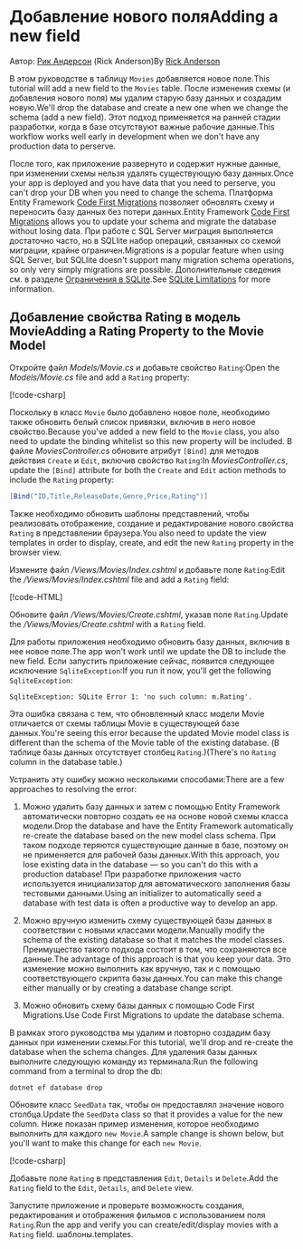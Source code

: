 # <a name="adding-a-new-field"></a><span data-ttu-id="8175e-101">Добавление нового поля</span><span class="sxs-lookup"><span data-stu-id="8175e-101">Adding a new field</span></span>

<span data-ttu-id="8175e-102">Автор: [Рик Андерсон](https://twitter.com/RickAndMSFT) (Rick Anderson)</span><span class="sxs-lookup"><span data-stu-id="8175e-102">By [Rick Anderson](https://twitter.com/RickAndMSFT)</span></span>

<span data-ttu-id="8175e-103">В этом руководстве в таблицу `Movies` добавляется новое поле.</span><span class="sxs-lookup"><span data-stu-id="8175e-103">This tutorial will add a new field to the `Movies` table.</span></span> <span data-ttu-id="8175e-104">После изменения схемы (и добавления нового поля) мы удалим старую базу данных и создадим новую.</span><span class="sxs-lookup"><span data-stu-id="8175e-104">We'll drop the database and create a new one when we change the schema (add a new field).</span></span> <span data-ttu-id="8175e-105">Этот подход применяется на ранней стадии разработки, когда в базе отсутствуют важные рабочие данные.</span><span class="sxs-lookup"><span data-stu-id="8175e-105">This workflow works well early in development when we don't have any production data to perserve.</span></span>

<span data-ttu-id="8175e-106">После того, как приложение развернуто и содержит нужные данные, при изменении схемы нельзя удалять существующую базу данных.</span><span class="sxs-lookup"><span data-stu-id="8175e-106">Once your app is deployed and you have data that you need to perserve, you can't drop your DB when you need to change the schema.</span></span> <span data-ttu-id="8175e-107">Платформа Entity Framework [Code First Migrations](/ef/core/get-started/aspnetcore/new-db) позволяет обновлять схему и переносить базу данных без потери данных.</span><span class="sxs-lookup"><span data-stu-id="8175e-107">Entity Framework [Code First Migrations](/ef/core/get-started/aspnetcore/new-db) allows you to update your schema and migrate the database without losing data.</span></span> <span data-ttu-id="8175e-108">При работе с SQL Server миграция выполняется достаточно часто, но в SQLlite набор операций, связанных со схемой миграции, крайне ограничен.</span><span class="sxs-lookup"><span data-stu-id="8175e-108">Migrations is a popular feature when using SQL Server, but SQLlite doesn't support many migration schema operations, so only very simply migrations are possible.</span></span> <span data-ttu-id="8175e-109">Дополнительные сведения см. в разделе [Ограничения в SQLite](/ef/core/providers/sqlite/limitations).</span><span class="sxs-lookup"><span data-stu-id="8175e-109">See [SQLite Limitations](/ef/core/providers/sqlite/limitations) for more information.</span></span>

## <a name="adding-a-rating-property-to-the-movie-model"></a><span data-ttu-id="8175e-110">Добавление свойства Rating в модель Movie</span><span class="sxs-lookup"><span data-stu-id="8175e-110">Adding a Rating Property to the Movie Model</span></span>

<span data-ttu-id="8175e-111">Откройте файл *Models/Movie.cs* и добавьте свойство `Rating`:</span><span class="sxs-lookup"><span data-stu-id="8175e-111">Open the *Models/Movie.cs* file and add a `Rating` property:</span></span>

[!code-csharp[](../../tutorials/first-mvc-app/start-mvc/sample/MvcMovie/Models/MovieDateRating.cs?highlight=11&range=7-18)]

<span data-ttu-id="8175e-112">Поскольку в класс `Movie` было добавлено новое поле, необходимо также обновить белый список привязки, включив в него новое свойство.</span><span class="sxs-lookup"><span data-stu-id="8175e-112">Because you've added a new field to the `Movie` class, you also need to update the binding whitelist so this new property will be included.</span></span> <span data-ttu-id="8175e-113">В файле *MoviesController.cs* обновите атрибут `[Bind]` для методов действия `Create` и `Edit`, включив свойство `Rating`:</span><span class="sxs-lookup"><span data-stu-id="8175e-113">In *MoviesController.cs*, update the `[Bind]` attribute for both the `Create` and `Edit` action methods to include the `Rating` property:</span></span>

```csharp
[Bind("ID,Title,ReleaseDate,Genre,Price,Rating")]
   ```

<span data-ttu-id="8175e-114">Также необходимо обновить шаблоны представлений, чтобы реализовать отображение, создание и редактирование нового свойства `Rating` в представлении браузера.</span><span class="sxs-lookup"><span data-stu-id="8175e-114">You also need to update the view templates in order to display, create, and edit the new `Rating` property in the browser view.</span></span>

<span data-ttu-id="8175e-115">Измените файл */Views/Movies/Index.cshtml* и добавьте поле `Rating`:</span><span class="sxs-lookup"><span data-stu-id="8175e-115">Edit the */Views/Movies/Index.cshtml* file and add a `Rating` field:</span></span>

[!code-HTML[](../../tutorials/first-mvc-app/start-mvc/sample/MvcMovie/Views/Movies/IndexGenreRating.cshtml?highlight=17,39&range=24-64)]

<span data-ttu-id="8175e-116">Обновите файл */Views/Movies/Create.cshtml*, указав поле `Rating`.</span><span class="sxs-lookup"><span data-stu-id="8175e-116">Update the */Views/Movies/Create.cshtml* with a `Rating` field.</span></span>

<span data-ttu-id="8175e-117">Для работы приложения необходимо обновить базу данных, включив в нее новое поле.</span><span class="sxs-lookup"><span data-stu-id="8175e-117">The app won't work until we update the DB to include the new field.</span></span> <span data-ttu-id="8175e-118">Если запустить приложение сейчас, появится следующее исключение `SqliteException`:</span><span class="sxs-lookup"><span data-stu-id="8175e-118">If you run it now, you'll get the following `SqliteException`:</span></span>

```
SqliteException: SQLite Error 1: 'no such column: m.Rating'.
```

<span data-ttu-id="8175e-119">Эта ошибка связана с тем, что обновленный класс модели Movie отличается от схемы таблицы Movie в существующей базе данных.</span><span class="sxs-lookup"><span data-stu-id="8175e-119">You're seeing this error because the updated Movie model class is different than the schema of the Movie table of the existing database.</span></span> <span data-ttu-id="8175e-120">(В таблице базы данных отсутствует столбец `Rating`.)</span><span class="sxs-lookup"><span data-stu-id="8175e-120">(There's no `Rating` column in the database table.)</span></span>

<span data-ttu-id="8175e-121">Устранить эту ошибку можно несколькими способами:</span><span class="sxs-lookup"><span data-stu-id="8175e-121">There are a few approaches to resolving the error:</span></span>

1. <span data-ttu-id="8175e-122">Можно удалить базу данных и затем с помощью Entity Framework автоматически повторно создать ее на основе новой схемы класса модели.</span><span class="sxs-lookup"><span data-stu-id="8175e-122">Drop the database and have the Entity Framework automatically re-create the database based on the new model class schema.</span></span> <span data-ttu-id="8175e-123">При таком подходе теряются существующие данные в базе, поэтому он не применяется для рабочей базы данных.</span><span class="sxs-lookup"><span data-stu-id="8175e-123">With this approach, you lose existing data in the database — so you can't do this with a production database!</span></span> <span data-ttu-id="8175e-124">При разработке приложения часто используется инициализатор для автоматического заполнения базы тестовыми данными.</span><span class="sxs-lookup"><span data-stu-id="8175e-124">Using an initializer to automatically seed a database with test data is often a productive way to develop an app.</span></span>

2. <span data-ttu-id="8175e-125">Можно вручную изменить схему существующей базы данных в соответствии с новыми классами модели.</span><span class="sxs-lookup"><span data-stu-id="8175e-125">Manually modify the schema of the existing database so that it matches the model classes.</span></span> <span data-ttu-id="8175e-126">Преимущество такого подхода состоит в том, что сохраняются все данные.</span><span class="sxs-lookup"><span data-stu-id="8175e-126">The advantage of this approach is that you keep your data.</span></span> <span data-ttu-id="8175e-127">Это изменение можно выполнить как вручную, так и с помощью соответствующего скрипта базы данных.</span><span class="sxs-lookup"><span data-stu-id="8175e-127">You can make this change either manually or by creating a database change script.</span></span>

3. <span data-ttu-id="8175e-128">Можно обновить схему базы данных с помощью Code First Migrations.</span><span class="sxs-lookup"><span data-stu-id="8175e-128">Use Code First Migrations to update the database schema.</span></span>

<span data-ttu-id="8175e-129">В рамках этого руководства мы удалим и повторно создадим базу данных при изменении схемы.</span><span class="sxs-lookup"><span data-stu-id="8175e-129">For this tutorial, we'll drop and re-create the database when the schema changes.</span></span> <span data-ttu-id="8175e-130">Для удаления базы данных выполните следующую команду из терминала:</span><span class="sxs-lookup"><span data-stu-id="8175e-130">Run the following command from a terminal to drop the db:</span></span>

`dotnet ef database drop`

<span data-ttu-id="8175e-131">Обновите класс `SeedData` так, чтобы он предоставлял значение нового столбца.</span><span class="sxs-lookup"><span data-stu-id="8175e-131">Update the `SeedData` class so that it provides a value for the new column.</span></span> <span data-ttu-id="8175e-132">Ниже показан пример изменения, которое необходимо выполнить для каждого `new Movie`.</span><span class="sxs-lookup"><span data-stu-id="8175e-132">A sample change is shown below, but you'll want to make this change for each `new Movie`.</span></span>

[!code-csharp[](../../tutorials/first-mvc-app/start-mvc/sample/MvcMovie/Models/SeedDataRating.cs?name=snippet1&highlight=6)]

<span data-ttu-id="8175e-133">Добавьте поле `Rating` в представления `Edit`, `Details` и `Delete`.</span><span class="sxs-lookup"><span data-stu-id="8175e-133">Add the `Rating` field to the `Edit`, `Details`, and `Delete` view.</span></span>

<span data-ttu-id="8175e-134">Запустите приложение и проверьте возможность создания, редактирования и отображения фильмов с использованием поля `Rating`.</span><span class="sxs-lookup"><span data-stu-id="8175e-134">Run the app and verify you can create/edit/display movies with a `Rating` field.</span></span> <span data-ttu-id="8175e-135">шаблоны.</span><span class="sxs-lookup"><span data-stu-id="8175e-135">templates.</span></span>
